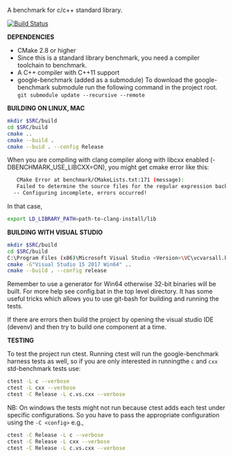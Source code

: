 A benchmark for c/c++ standard library.

[![Build
Status](https://travis-ci.org/hiraditya/std-benchmark.svg?branch=master)](https://travis-ci.org/hiraditya/std-benchmark)

**DEPENDENCIES**
- CMake 2.8 or higher
- Since this is a standard library benchmark, you need a compiler toolchain to benchmark.
- A C++ compiler with C++11 support
- google-benchmark (added as a submodule)
        To download the google-benchmark submodule run the following command in the project root.
        `git submodule update --recursive --remote`

**BUILDING ON LINUX, MAC**
```sh
mkdir $SRC/build
cd $SRC/build
cmake ..
cmake --build .
cmake --buid . --config Release
```

When you are compiling with clang compiler along with libcxx enabled (-DBENCHMARK_USE_LIBCXX=ON),
you might get cmake error like this:
```sh
   CMake Error at benchmark/CMakeLists.txt:171 (message):
   Failed to determine the source files for the regular expression backend
  -- Configuring incomplete, errors occurred!
```

In that case,
```sh
export LD_LIBRARY_PATH=path-to-clang-install/lib
```

**BUILDING WITH VISUAL STUDIO**
```sh
mkdir $SRC/build
cd $SRC/build
C:\Program Files (x86)\Microsoft Visual Studio <Version>\VC\vcvarsall.bat amd64
cmake -G"Visual Studio 15 2017 Win64" ..
cmake --build . --config release
```

Remember to use a generator for Win64 otherwise 32-bit binaries will be built.
For more help see config.bat in the top level directory. It has some useful tricks
which allows you to use git-bash for building and running the tests.

If there are errors then build the project by opening the visual studio IDE (devenv)
and then try to build one component at a time.

**TESTING**

To test the project run ctest. Running ctest will run the google-benchmark harness tests
as well, so if you are only interested in runningthe `c` and `cxx` std-benchmark tests use:
```sh
ctest -L c --verbose
ctest -L cxx --verbose
ctest -C Release -L c.vs.cxx --verbose
```

NB: On windows the tests might not run because ctest adds each test under specific
configurations. So you have to pass the appropriate configuration using the `-C <config>` e.g.,
```sh
ctest -C Release -L c --verbose
ctest -C Release -L cxx --verbose
ctest -C Release -L c.vs.cxx --verbose
```


